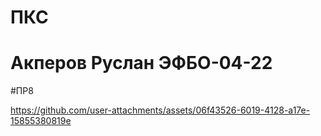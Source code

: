 # ПКС

# Акперов Руслан ЭФБО-04-22

#ПР8

https://github.com/user-attachments/assets/06f43526-6019-4128-a17e-15855380819e

